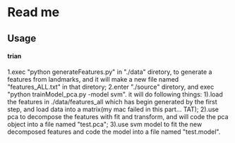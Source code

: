 # Read me

## Usage

#### trian
1.exec "python generateFeatures.py" in "./data" diretory, to generate a features from landmarks, and it will make a new file named "features_ALL.txt" in that diretory;
2.enter "./source" diretory, and exec "python trainModel_pca.py -model svm". it will do following things: 1).load the features in ./data/features_all which has begin generated by the first step, and load data into a matrix(my mac failed in this part... TAT); 2).use pca to decompose the features with fit and transform, and will code the pca object into a file named "test.pca"; 3).use svm model to fit the new decomposed features and code the model into a file named "test.model".

